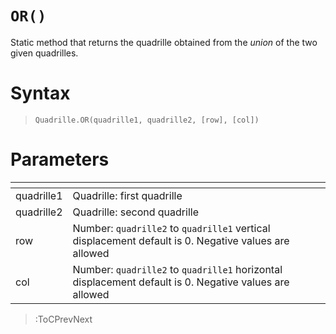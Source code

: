 # `OR()`

Static method that returns the quadrille obtained from the *union* of the two given quadrilles.

# Syntax

> `Quadrille.OR(quadrille1, quadrille2, [row], [col])`

# Parameters

| <!-- -->   | <!-- -->                                                                                               |
|------------|--------------------------------------------------------------------------------------------------------|
| quadrille1 | Quadrille: first quadrille                                                                             |
| quadrille2 | Quadrille: second quadrille                                                                            |
| row        | Number: `quadrille2` to `quadrille1` vertical displacement default is 0. Negative values are allowed   |
| col        | Number: `quadrille2` to `quadrille1` horizontal displacement default is 0. Negative values are allowed |

> :ToCPrevNext
